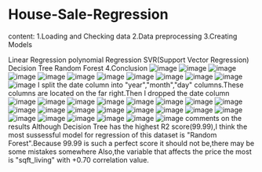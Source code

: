 # House-Sale-Regression
content: 1.Loading and Checking data
2.Data preprocessing 
3.Creating Models

Linear Regression
polynomial Regression
SVR(Support Vector Regression)
Decision Tree
Random Forest
4.Conclusion
![image](https://user-images.githubusercontent.com/77747784/122896874-21608d00-d367-11eb-91b6-4c982162e113.png)
![image](https://user-images.githubusercontent.com/77747784/122896971-376e4d80-d367-11eb-888b-966e5f5fe51c.png)
![image](https://user-images.githubusercontent.com/77747784/122897044-435a0f80-d367-11eb-9e78-2214bef17d2f.png)
![image](https://user-images.githubusercontent.com/77747784/122897096-4ead3b00-d367-11eb-8a75-ca947aaf6183.png)
![image](https://user-images.githubusercontent.com/77747784/122897142-5a98fd00-d367-11eb-9470-68e58dad844a.png)
![image](https://user-images.githubusercontent.com/77747784/122897189-64bafb80-d367-11eb-924c-bd2737a215dd.png)
![image](https://user-images.githubusercontent.com/77747784/122897276-78666200-d367-11eb-8d3f-4899c98d08da.png)
![image](https://user-images.githubusercontent.com/77747784/122897348-8a480500-d367-11eb-8a96-996d18503b56.png)
![image](https://user-images.githubusercontent.com/77747784/122897448-a5b31000-d367-11eb-8134-72bd1af3d903.png)
![image](https://user-images.githubusercontent.com/77747784/122897512-b499c280-d367-11eb-97e0-46f09edcadb5.png)
![image](https://user-images.githubusercontent.com/77747784/122897678-d5faae80-d367-11eb-882e-396729bb946d.png)
![image](https://user-images.githubusercontent.com/77747784/122897733-e579f780-d367-11eb-9dbe-506634129588.png)
I split the date column into "year","month","day" columns.These columns are located on the far right.Then I dropped the date column
![image](https://user-images.githubusercontent.com/77747784/122897847-ffb3d580-d367-11eb-85a2-336fad57f558.png)
![image](https://user-images.githubusercontent.com/77747784/122897960-1c500d80-d368-11eb-8e44-18dd1af1be86.png)
![image](https://user-images.githubusercontent.com/77747784/122898126-43a6da80-d368-11eb-86d1-3ba150c0a4ad.png)
![image](https://user-images.githubusercontent.com/77747784/122898194-50c3c980-d368-11eb-9982-d6103a448e3d.png)
![image](https://user-images.githubusercontent.com/77747784/122898263-5d482200-d368-11eb-9ccb-acdf59d4a9f0.png)
![image](https://user-images.githubusercontent.com/77747784/122898326-6a651100-d368-11eb-9448-5f58f71a8c2f.png)
![image](https://user-images.githubusercontent.com/77747784/122898571-9e403680-d368-11eb-80f5-c208e0ccb880.png)
![image](https://user-images.githubusercontent.com/77747784/122898936-f2e3b180-d368-11eb-9b51-e797f6a6ea4b.png)
![image](https://user-images.githubusercontent.com/77747784/122898972-ff680a00-d368-11eb-8807-563ea5b377d7.png)
![image](https://user-images.githubusercontent.com/77747784/122899017-0bec6280-d369-11eb-8698-e6ad9e92198d.png)
![image](https://user-images.githubusercontent.com/77747784/122899071-1b6bab80-d369-11eb-811e-9b20699ed3ee.png)
![image](https://user-images.githubusercontent.com/77747784/122899144-2de5e500-d369-11eb-940a-d248af9bc217.png)
![image](https://user-images.githubusercontent.com/77747784/122899186-39d1a700-d369-11eb-93f6-4280ba370015.png)
![image](https://user-images.githubusercontent.com/77747784/122899231-4655ff80-d369-11eb-8bb8-48fb83e9d210.png)
![image](https://user-images.githubusercontent.com/77747784/122899286-5372ee80-d369-11eb-9e9c-8e7e90f2db6b.png)
![image](https://user-images.githubusercontent.com/77747784/122899348-61c10a80-d369-11eb-9fcd-bbbf423cf807.png)
![image](https://user-images.githubusercontent.com/77747784/122899439-73a2ad80-d369-11eb-93cb-aff20dfc5c3a.png)
![image](https://user-images.githubusercontent.com/77747784/122899521-85845080-d369-11eb-9c36-56789392dd8f.png)
![image](https://user-images.githubusercontent.com/77747784/122899611-992fb700-d369-11eb-8e4f-00872b2b8a5c.png)
![image](https://user-images.githubusercontent.com/77747784/122899677-a64ca600-d369-11eb-960d-32256db50738.png)
![image](https://user-images.githubusercontent.com/77747784/122899776-be242a00-d369-11eb-8088-726f12a9dd34.png)
![image](https://user-images.githubusercontent.com/77747784/122899821-caa88280-d369-11eb-9e66-c33b26414915.png)
comments on the results
Although Decision Tree has the highest R2 score(99.99),I think the most sussessful model for regression of this dataset is "Random Forest".Because 99.99 is such a perfect score it should not be,there may be some mistakes somewhere Also,the variable that affects the price the most is "sqft_living" with +0.70 correlation value.










